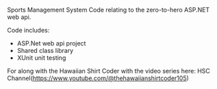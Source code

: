 Sports Management System
Code relating to the zero-to-hero ASP.NET web api.

Code includes:
- ASP.Net web api project
- Shared class library
- XUnit unit testing

For along with the Hawaiian Shirt Coder with the video series here: HSC Channel(https://www.youtube.com/@thehawaiianshirtcoder105)
